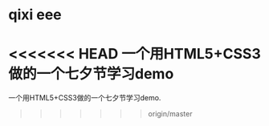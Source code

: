 # qixi eee
<<<<<<< HEAD
一个用HTML5+CSS3做的一个七夕节学习demo
=======
一个用HTML5+CSS3做的一个七夕节学习demo.
>>>>>>> origin/master
